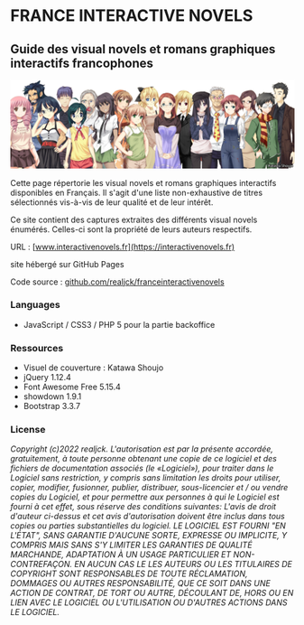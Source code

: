 # FRANCE INTERACTIVE NOVELS

## Guide des visual novels et romans graphiques interactifs francophones

![Banner](assets/images/html/banner.png)

Cette page répertorie les visual novels et romans graphiques interactifs disponibles en Français. Il s'agit d'une liste non-exhaustive de titres sélectionnés vis-à-vis de leur qualité et de leur intérêt.

Ce site contient des captures extraites des différents visual novels énumérés. Celles-ci sont la propriété de leurs auteurs respectifs.


URL : [www.interactivenovels.fr](https://interactivenovels.fr)

site hébergé sur GitHub Pages

Code source : [github.com/realjck/franceinteractivenovels](https://github.com/realjck/franceinteractivenovels)

### Languages
* JavaScript / CSS3 / PHP 5 pour la partie backoffice

### Ressources
* Visuel de couverture : Katawa Shoujo
* jQuery 1.12.4
* Font Awesome Free 5.15.4
* showdown 1.9.1
* Bootstrap 3.3.7

### License
*Copyright (c)2022 realjck. L'autorisation est par la présente accordée, gratuitement, à toute personne obtenant une copie de ce logiciel et des fichiers de documentation associés (le «Logiciel»), pour traiter dans le Logiciel sans restriction, y compris sans limitation les droits pour utiliser, copier, modifier, fusionner, publier, distribuer, sous-licencier et / ou vendre copies du Logiciel, et pour permettre aux personnes à qui le Logiciel est fourni à cet effet, sous réserve des conditions suivantes: L'avis de droit d'auteur ci-dessus et cet avis d'autorisation doivent être inclus dans tous copies ou parties substantielles du logiciel. LE LOGICIEL EST FOURNI "EN L'ÉTAT", SANS GARANTIE D'AUCUNE SORTE, EXPRESSE OU IMPLICITE, Y COMPRIS MAIS SANS S'Y LIMITER LES GARANTIES DE QUALITÉ MARCHANDE, ADAPTATION À UN USAGE PARTICULIER ET NON-CONTREFAÇON. EN AUCUN CAS LE LES AUTEURS OU LES TITULAIRES DE COPYRIGHT SONT RESPONSABLES DE TOUTE RÉCLAMATION, DOMMAGES OU AUTRES RESPONSABILITÉ, QUE CE SOIT DANS UNE ACTION DE CONTRAT, DE TORT OU AUTRE, DÉCOULANT DE, HORS OU EN LIEN AVEC LE LOGICIEL OU L'UTILISATION OU D'AUTRES ACTIONS DANS LE LOGICIEL.*